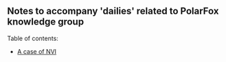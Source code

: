 ## Notes to accompany 'dailies' related to PolarFox knowledge group

Table of contents:
- [A case of NVI](./01_NVI.md)
